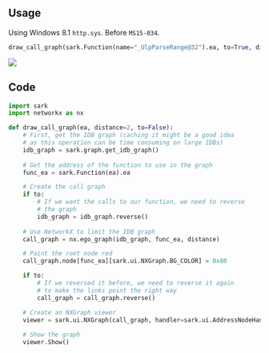 ## Usage

Using Windows 8.1 `http.sys`. Before `MS15-034`.

```Python
draw_call_graph(sark.Function(name="_UlpParseRange@32").ea, to=True, distance=4)
```

![](https://github.com/tmr232/Sark/blob/media-only/media/httpsys8.1_callgraph.png)

## Code

```python
import sark
import networkx as nx

def draw_call_graph(ea, distance=2, to=False):
	# First, get the IDB graph (caching it might be a good idea
	# as this operation can be time consuming on large IDBs)
	idb_graph = sark.graph.get_idb_graph()
	
	# Get the address of the function to use in the graph
	func_ea = sark.Function(ea).ea

	# Create the call graph
	if to:
		# If we want the calls to our function, we need to reverse
		# the graph
		idb_graph = idb_graph.reverse()
	
	# Use NetworkX to limit the IDB graph
	call_graph = nx.ego_graph(idb_graph, func_ea, distance)

	# Paint the root node red
	call_graph.node[func_ea][sark.ui.NXGraph.BG_COLOR] = 0x80

	if to:
		# If we reversed it before, we need to reverse it again
		# to make the links point the right way
		call_graph = call_graph.reverse()

	# Create an NXGraph viewer
	viewer = sark.ui.NXGraph(call_graph, handler=sark.ui.AddressNodeHandler())
	
	# Show the graph
	viewer.Show()
```
